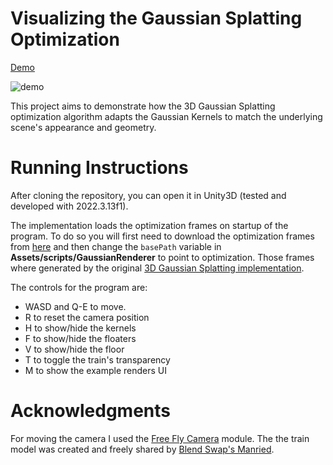 # Visualizing the Gaussian Splatting Optimization 
[Demo](https://www.youtube.com/watch?v=CgAXgjUcurc)

![demo](/demo.gif)

This project aims to demonstrate how the 3D Gaussian Splatting optimization algorithm adapts the Gaussian Kernels to match the underlying scene's appearance and geometry. 

# Running Instructions
After cloning the repository, you can open it in Unity3D (tested and developed with 2022.3.13f1). 

The implementation loads the optimization frames on startup of the program. To do so you will first need to download the optimization frames from [here](https://drive.google.com/file/d/10Gm3BeMG1W65ElEN2GFmPrEDkqIWkiaU/view?usp=sharing) and then change the `basePath` variable in **Assets/scripts/GaussianRenderer** to point to optimization. Those frames where generated by the original [3D Gaussian Splatting implementation](https://github.com/graphdeco-inria/gaussian-splatting). 

The controls for the program are:
* WASD and Q-E to move.
* R to reset the camera position
* H to show/hide the kernels
* F to show/hide the floaters
* V to show/hide the floor
* T to toggle the train's transparency
* M to show the example renders UI

# Acknowledgments
For moving the camera I used the [Free Fly Camera](https://assetstore.unity.com/packages/tools/camera/free-fly-camera-140739) module. The the train model was created and freely shared by [Blend Swap's Manried](https://www.blendswap.com/blend/27260).
